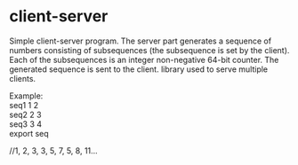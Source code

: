 # client-server

Simple client-server program. The server part generates a sequence of numbers consisting of subsequences (the subsequence is set by the client). 
Each of the subsequences is an integer non-negative 64-bit counter. 
The generated sequence is sent to the client. <pthread> library used to serve multiple clients.

Example:  
seq1 1 2  
seq2 2 3  
seq3 3 4  
export seq 

//1, 2, 3, 3, 5, 7, 5, 8, 11...
